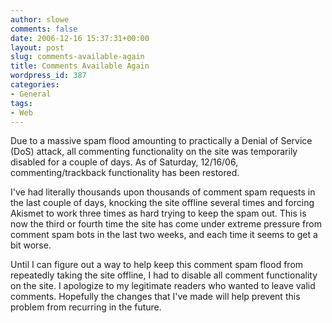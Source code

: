 ```yaml
---
author: slowe
comments: false
date: 2006-12-16 15:37:31+00:00
layout: post
slug: comments-available-again
title: Comments Available Again
wordpress_id: 387
categories:
- General
tags:
- Web
---
```


Due to a massive spam flood amounting to practically a Denial of Service (DoS) attack, all commenting functionality on the site was temporarily disabled for a couple of days. As of Saturday, 12/16/06, commenting/trackback functionality has been restored.

I've had literally thousands upon thousands of comment spam requests in the last couple of days, knocking the site offline several times and forcing Akismet to work three times as hard trying to keep the spam out. This is now the third or fourth time the site has come under extreme pressure from comment spam bots in the last two weeks, and each time it seems to get a bit worse.

Until I can figure out a way to help keep this comment spam flood from repeatedly taking the site offline, I had to disable all comment functionality on the site. I apologize to my legitimate readers who wanted to leave valid comments. Hopefully the changes that I've made will help prevent this problem from recurring in the future.
